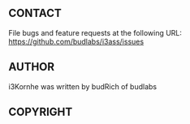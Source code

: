 ## CONTACT
File bugs and feature requests at the following URL:  
https://github.com/budlabs/i3ass/issues

## AUTHOR
i3Kornhe was written by budRich of budlabs

## COPYRIGHT
